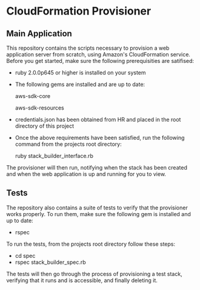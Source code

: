 # CloudFormation Provisioner

## Main Application

This repository contains the scripts necessary to provision a web application server
from scratch, using Amazon's CloudFormation service. Before you get started, make
sure the following prerequisities are satifised:

- ruby 2.0.0p645 or higher is installed on your system

- The following gems are installed and are up to date:

  aws-sdk-core

  aws-sdk-resources

- credentials.json has been obtained from HR and placed in the
  root directory of this project

- Once the above requirements have been satisfied, run the following
  command from the projects root directory:

  ruby stack_builder_interface.rb

The provisioner will then run, notifying when the stack has been created
and when the web application is up and running for you to view.

## Tests

The repository also contains a suite of tests to verify that the provisioner
works properly. To run them, make sure the following gem is installed and up to date:

- rspec

To run the tests, from the projects root directory follow these steps:

- cd spec
- rspec stack_builder_spec.rb

The tests will then go through the process of provisioning a test stack,
verifying that it runs and is accessible, and finally deleting it.
